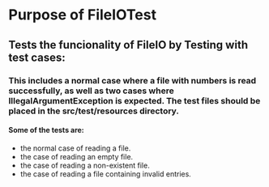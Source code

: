# Purpose of FileIOTest

## Tests the funcionality of FileIO by Testing with test cases: 

###  This includes a normal case where a file with numbers is read successfully, as well as two cases where IllegalArgumentException is expected. The test files should be placed in the src/test/resources directory.
 
#### Some of the tests are:
- the normal case of reading a file.
- the case of reading an empty file.
- the case of reading a non-existent file.
- the case of reading a file containing invalid entries.